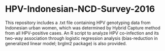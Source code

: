 # HPV-Indonesian-NCD-Survey-2016
This repository includes a .txt file containing HPV genotyping data from Indonesian urban women, which was determined by Hybrid Capture method from all HPV-positive cases. An R script to analyze HPV co-infection and its two-way association through logistic regression analysis (bias-reduction in generalized linear model; brglm2 package) is also provided. 
